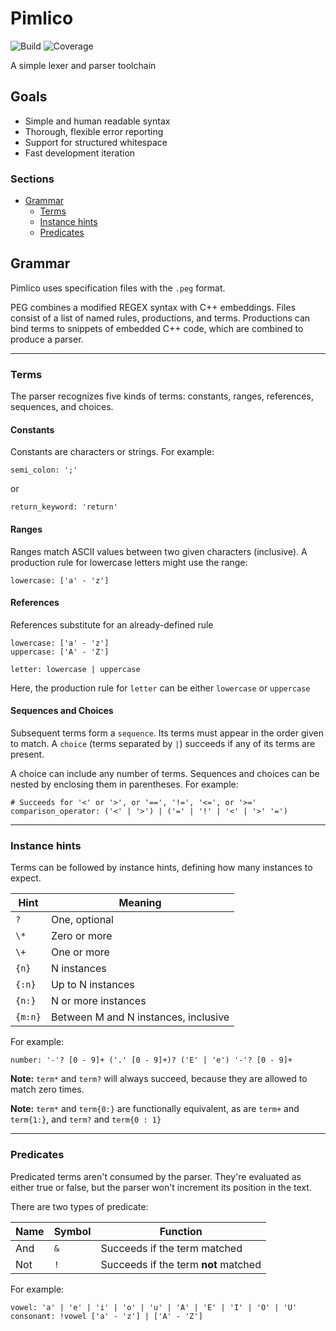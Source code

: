# Pimlico

![Build](https://github.com/inigo-selwood/Pimlico/actions/workflows/build.yaml/badge.svg)
![Coverage](https://img.shields.io/endpoint?url=https://gist.github.com/2dda5da8e52e2be176c1df0f520d06c5.json)

A simple lexer and parser toolchain

## Goals

+ Simple and human readable syntax
+ Thorough, flexible error reporting
+ Support for structured whitespace
+ Fast development iteration

### Sections

- [Grammar](#grammar)
    - [Terms](#terms)
    - [Instance hints](#instance-hints)
    - [Predicates](#predicates)

## Grammar

Pimlico uses specification files with the `.peg` format.

PEG combines a modified REGEX syntax with C++ embeddings. Files consist of a list of named rules, productions, and terms. Productions can bind terms to snippets of embedded C++ code, which are combined to produce a parser.

---

### Terms

The parser recognizes five kinds of terms: constants, ranges, references, sequences, and choices.

#### Constants

Constants are characters or strings. For example:

`semi_colon: ';'`

or

`return_keyword: 'return'`

#### Ranges

Ranges match ASCII values between two given characters (inclusive). A production rule for lowercase letters might use the range:

`lowercase: ['a' - 'z']`

#### References

References substitute for an already-defined rule

```
lowercase: ['a' - 'z']
uppercase: ['A' - 'Z']

letter: lowercase | uppercase
```

Here, the production rule for `letter` can be either `lowercase` or `uppercase`

#### Sequences and Choices

Subsequent terms form a `sequence`. Its terms must appear in the order given to match. A `choice` (terms separated by `|`) succeeds if any of its terms are present.

A choice can include any number of terms. Sequences and choices can be nested by enclosing them in parentheses. For example:

```
# Succeeds for '<' or '>', or '==', '!=', '<=', or '>='
comparison_operator: ('<' | '>') | ('=' | '!' | '<' | '>' '=')
```

---

### Instance hints

Terms can be followed by instance hints, defining how many instances to expect.

Hint    | Meaning
--------|---
`?`     | One, optional
`\*`    | Zero or more
`\+`    | One or more
`{n}`   | N instances
`{:n}`  | Up to N instances
`{n:}`  | N or more instances
`{m:n}` | Between M and N instances, inclusive

For example:

`number: '-'? [0 - 9]+ ('.' [0 - 9]+)? ('E' | 'e') '-'? [0 - 9]+`

**Note:** `term*` and `term?` will always succeed, because they are allowed to match zero times.

**Note:** `term*` and `term{0:}` are functionally equivalent, as are `term+` and `term{1:}`, and `term?` and `term{0 : 1}`

---

### Predicates

Predicated terms aren't consumed by the parser. They're evaluated as either true or false, but the parser won't increment its position in the text.

There are two types of predicate:

Name | Symbol | Function
-----|--------|---
And  | `&`    | Succeeds if the term matched
Not  | `!`    | Succeeds if the term **not** matched

For example:

```
vowel: 'a' | 'e' | 'i' | 'o' | 'u' | 'A' | 'E' | 'I' | 'O' | 'U'
consonant: !vowel ['a' - 'z'] | ['A' - 'Z']
```
